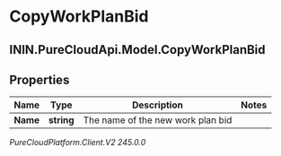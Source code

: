 # CopyWorkPlanBid

## ININ.PureCloudApi.Model.CopyWorkPlanBid

## Properties

|Name | Type | Description | Notes|
|------------ | ------------- | ------------- | -------------|
| **Name** | **string** | The name of the new work plan bid | |



_PureCloudPlatform.Client.V2 245.0.0_
